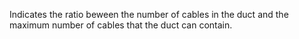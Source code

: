 Indicates the ratio beween the number of cables in the duct and the maximum number of cables that the duct can contain.
